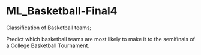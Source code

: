 # ML_Basketball-Final4
Classification of Basketball teams;

Predict which basketball teams are most likely to make it to the semifinals of a College Basketball Tournament.
